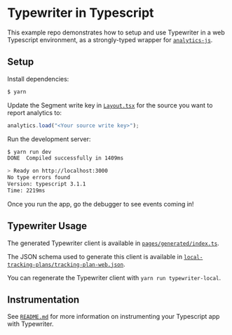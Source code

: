 # Typewriter in Typescript

This example repo demonstrates how to setup and use Typewriter in a web Typescript environment, as a strongly-typed wrapper for [`analytics-js`](https://segment.com/docs/sources/website/analytics.js/).

## Setup

Install dependencies:

```sh
$ yarn
```

Update the Segment write key in [`Layout.tsx`](./components/Layout.tsx#L10) for the source you want to report analytics to:

```typescript
analytics.load("<Your source write key>");
```

Run the development server:

```sh
$ yarn run dev
DONE  Compiled successfully in 1409ms                                       18:15:03

> Ready on http://localhost:3000
No type errors found
Version: typescript 3.1.1
Time: 2219ms
```

Once you run the app, go the debugger to see events coming in!

## Typewriter Usage

The generated Typewriter client is available in [`pages/generated/index.ts`](./pages/generated/index.ts).

The JSON schema used to generate this client is available in [`local-tracking-plans/tracking-plan-web.json`](../local-tracking-plans/tracking-plan-web.json).

You can regenerate the Typewriter client with `yarn run typewriter-local`.

## Instrumentation

See [`README.md`](/README.md) for more information on instrumenting your Typescript app with Typewriter.
